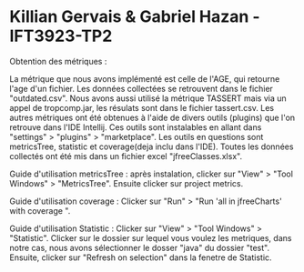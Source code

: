# Killian Gervais & Gabriel Hazan - IFT3923-TP2

Obtention des métriques :

La métrique que nous avons implémenté est celle de l'AGE, qui retourne l'age d'un fichier. Les données collectées se retrouvent dans le fichier "outdated.csv".
Nous avons aussi utilisé la métrique TASSERT mais via un appel de tropcomp.jar, les résulats sont dans le fichier tassert.csv.
Les autres métriques ont été obtenues à l'aide de divers outils (plugins) que l'on retrouve dans l'IDE Intellij.
Ces outils sont instalables en allant dans "settings" > "plugins" > "marketplace".
Les outils en questions sont metricsTree, statistic et coverage(deja inclu dans l'IDE).
Toutes les données collectés ont été mis dans un fichier excel "jfreeClasses.xlsx".

Guide d'utilisation metricsTree :
après instalation, clicker sur "View" > "Tool Windows" > "MetricsTree". Ensuite clicker sur project metrics.

Guide d'utilisation coverage :
Clicker sur "Run" > "Run 'all in jfreeCharts' with coverage ". 

Guide d'utilisation Statistic :
Clicker sur "View" > "Tool Windows" > "Statistic". Clicker sur le dossier sur lequel vous voulez les metriques, dans notre cas, nous avons sélectionner le dosser "java" du dossier "test". Ensuite, clicker sur "Refresh on selection" dans la fenetre de Statistic.


